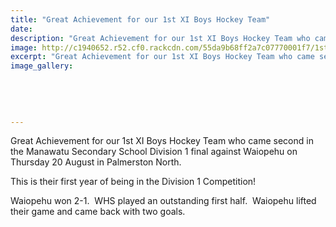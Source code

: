 ```yaml
---
title: "Great Achievement for our 1st XI Boys Hockey Team"
date: 
description: "Great Achievement for our 1st XI Boys Hockey Team who came second in the Manawatu Secondary School Division 1 final against Waiopehu on Thursday 20 August."
image: http://c1940652.r52.cf0.rackcdn.com/55da9b68ff2a7c07770001f7/1st-XI-Boys-Hockey-Manawatu-2nd-Div-20.8.15.jpg
excerpt: "Great Achievement for our 1st XI Boys Hockey Team who came second in the Manawatu Secondary School Division 1 final against Waiopehu on Thursday 20 August."
image_gallery:
    
    
    
    
    
---
```


<p>Great Achievement for our 1st XI Boys Hockey Team who came second in the&nbsp;<span>Manawatu Secondary School Division 1 final against&nbsp;<span>Waiopehu on Thursday 20 August in Palmerston North. &nbsp;</span></span></p>
<p><span><span>This is their first year of being in the Division 1 Competition!</span></span></p>
<p><span><span><span>Waiopehu won 2-1. &nbsp;WHS played an outstanding first half. &nbsp;Waiopehu lifted their game and came back with two goals.</span></span></span></p>

